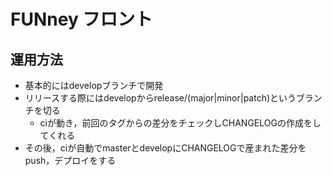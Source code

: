 # FUNney フロント

## 運用方法
- 基本的にはdevelopブランチで開発
- リリースする際にはdevelopからrelease/(major|minor|patch)というブランチを切る
  - ciが動き，前回のタグからの差分をチェックしCHANGELOGの作成をしてくれる
- その後，ciが自動でmasterとdevelopにCHANGELOGで産まれた差分をpush，デプロイをする
